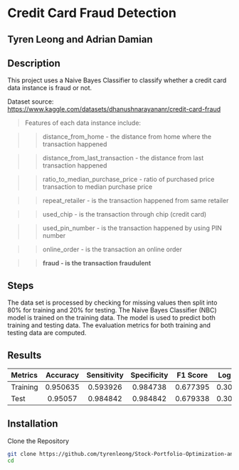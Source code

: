 # Credit Card Fraud Detection

## Tyren Leong and Adrian Damian 

## Description

This project uses a Naive Bayes Classifier to classify whether a credit card data instance is fraud or not.

Dataset source: https://www.kaggle.com/datasets/dhanushnarayananr/credit-card-fraud

>Features of each data instance include:

>>distance_from_home - the distance from home where the transaction happened

>>distance_from_last_transaction - the distance from last transaction happened

>>ratio_to_median_purchase_price - ratio of purchased price transaction to median purchase price

>>repeat_retailer - is the transaction happened from same retailer

>>used_chip - is the transaction through chip (credit card)

>>used_pin_number - is the transaction happened by using PIN number

>>online_order - is the transaction an online order

>>**fraud - is the transaction fraudulent**


## Steps
The data set is processed by checking for missing values then split into 80% for training and 20% for testing.
The Naive Bayes Classifier (NBC) model is trained on the training data.
The model is used to predict both training and testing data.
The evaluation metrics for both training and testing data are computed.

## Results

|   Metrics  | Accuracy | Sensitivity | Specificity | F1 Score | Log Loss |
| :--------- | :------: | :------: |:------: |:------: |:------: |
| Training   |   0.950635   | 0.593926 | 0.984738  | 0.677395 | 0.303958   |
| Test       |   0.95057    | 0.984842 | 0.984842  | 0.679338 | 0.303189   |


## Installation

Clone the Repository


```bash
git clone https://github.com/tyrenleong/Stock-Portfolio-Optimization-and-Risk-Analysis.git
cd 
```
